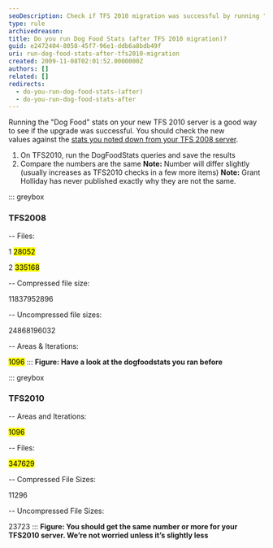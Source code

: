 ```yaml
---
seoDescription: Check if TFS 2010 migration was successful by running "Dog Food" stats and comparing numbers with previous results.
type: rule
archivedreason:
title: Do you run Dog Food Stats (after TFS 2010 migration)?
guid: e2472404-8058-45f7-96e1-ddb6a8bdb49f
uri: run-dog-food-stats-after-tfs2010-migration
created: 2009-11-08T02:01:52.0000000Z
authors: []
related: []
redirects:
  - do-you-run-dog-food-stats-(after)
  - do-you-run-dog-food-stats-after
---
```


Running the "Dog Food" stats on your new TFS 2010 server is a good way to see if the upgrade was successful. You should check the new values against the [stats you noted down from your TFS 2008 server](/do-you-run-your-dog-food-stats-before1).

<!--endintro-->

1. On TFS2010, run the DogFoodStats queries and save the results
2. Compare the numbers are the same
   **Note:** Number will differ slightly (usually increases as TFS2010 checks in a few more items)
   **Note:** Grant Holliday has never published exactly why they are not the same.

::: greybox

### TFS2008

-- Files:

1 <mark>28052</mark>

2 <mark>335168</mark>

-- Compressed file size:

11837952896

-- Uncompressed file sizes:

24868196032

-- Areas & Iterations:

<mark>1096</mark>
:::
**Figure: Have a look at the dogfoodstats you ran before**

::: greybox

### TFS2010

-- Areas and Iterations:

<mark>1096</mark>

-- Files:

<mark>347629</mark>

-- Compressed File Sizes:

11296

-- Uncompressed File Sizes:

23723
:::
**Figure: You should get the same number or more for your TFS2010 server. We’re not worried unless it’s slightly less**
